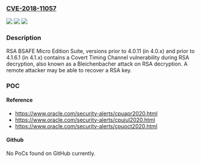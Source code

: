 ### [CVE-2018-11057](https://cve.mitre.org/cgi-bin/cvename.cgi?name=CVE-2018-11057)
![](https://img.shields.io/static/v1?label=Product&message=BSAFE%20Micro%20Edition%20Suite&color=blue)
![](https://img.shields.io/static/v1?label=Version&message=n%2Fa&color=blue)
![](https://img.shields.io/static/v1?label=Vulnerability&message=Covert%20Timing%20Channel%20vulnerability&color=brighgreen)

### Description

RSA BSAFE Micro Edition Suite, versions prior to 4.0.11 (in 4.0.x) and prior to 4.1.6.1 (in 4.1.x) contains a Covert Timing Channel vulnerability during RSA decryption, also known as a Bleichenbacher attack on RSA decryption. A remote attacker may be able to recover a RSA key.

### POC

#### Reference
- https://www.oracle.com/security-alerts/cpuapr2020.html
- https://www.oracle.com/security-alerts/cpujul2020.html
- https://www.oracle.com/security-alerts/cpuoct2020.html

#### Github
No PoCs found on GitHub currently.

